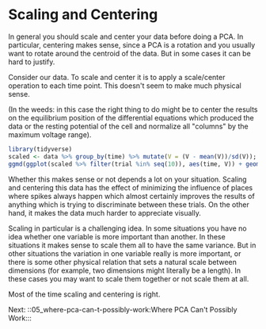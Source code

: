 # Scaling and Centering

In general you should scale and center your data before doing a PCA. In
particular, centering makes sense, since a PCA is a rotation and you
usually want to rotate around the centroid of the data. But in some
cases it can be hard to justify.

Consider our data. To scale and center it is to apply a scale/center
operation to each time point. This doesn't seem to make much physical
sense.

(In the weeds: in this case the right thing to do might be to center the
results on the equilibrium position of the differential equations which
produced the data or the resting potential of the cell and normalize all
"columns" by the maximum voltage range).

``` R acc=scaling load_state=pca_lecture save_state=scaling
library(tidyverse)
scaled <- data %>% group_by(time) %>% mutate(V = (V - mean(V))/sd(V));
ggmd(ggplot(scaled %>% filter(trial %in% seq(10)), aes(time, V)) + geom_line(aes(color=factor(trial))));
```

Whether this makes sense or not depends a lot on your situation. Scaling
and centering this data has the effect of minimizing the influence of
places where spikes always happen which almost certainly improves the
results of anything which is trying to discriminate between these
trials. On the other hand, it makes the data much harder to appreciate
visually.

Scaling in particular is a challenging idea. In some situations you have
no idea whether one variable is more important than another. In these
situations it makes sense to scale them all to have the same variance.
But in other situations the variation in one variable really is more
important, or there is some other physical relation that sets a natural
scale between dimensions (for example, two dimensions might literally be
a length). In these cases you may want to scale them together or not
scale them at all.

Most of the time scaling and centering is right.


Next: ::05_where-pca-can-t-possibly-work:Where PCA Can't Possibly Work:::
